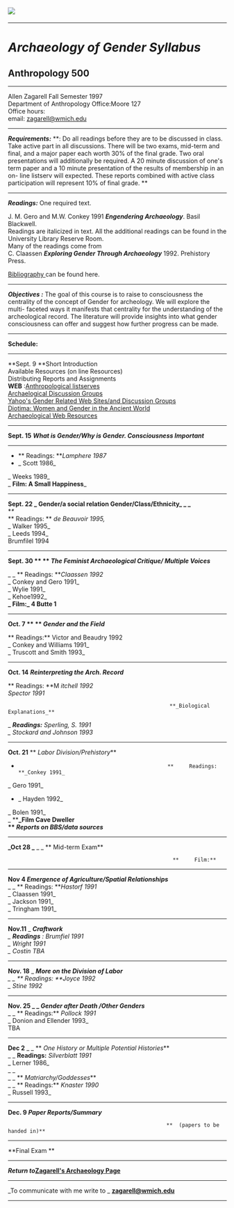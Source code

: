 #  ![](gender.gif)

* * *

#  **_Archaeology of Gender Syllabus_**

##  **Anthropology 500**

* * *

  
Allen Zagarell Fall Semester 1997  
Department of Anthropology Office:Moore 127  
Office hours:  
email: [zagarell@wmich.edu](mailto:zagarell@wmich.edu)  

* * *

**_Requirements:_** **: Do all readings before they are to be discussed in
class. Take active part in all discussions. There will be two exams, mid-term
and final, and a major paper each worth 30% of the final grade. Two oral
presentations will additionally be required. A 20 minute discussion of one's
term paper and a 10 minute presentation of the results of membership in an on-
line listserv will expected. These reports combined with active class
participation will represent 10% of final grade. **

* * *

**_Readings:_**    One required text.  
    


J. M. Gero and M.W. Conkey 1991 **_Engendering Archaeology_**. Basil
Blackwell.  
Readings are italicized in text. All the additional readings can be found in
the University Library Reserve Room.  
Many of the readings come from  
C. Claassen **_Exploring Gender Through Archaeology_** 1992\. Prehistory
Press.

[Bibliography ](http://lab2.cc.wmich.edu/~zagarell/genbib.htm) can be found
here.  

* * *

**_Objectives :_** The goal of this course is to raise to consciousness the
centrality of the concept of Gender for archeology. We will explore the multi-
faceted ways it manifests that centrality for the understanding of the
archeological record. The literature will provide insights into what gender
consciousness can offer and suggest how further progress can be made.

* * *

  
**Schedule:**  

* * *

  
  **Sept.    9                                        **Short Introduction  
                                                      Available Resources (on line Resources)   
                                                      Distributing Reports and Assignments   
                                                      **WEB** :[Anthropological  listserves](http://darwin.clas.virginia.edu/~dew7e/anthronet/subscribe/)   
                                                              [  Archaelogical Discussion Groups](http://www.duke.edu/web/jyounger/archlist.html)   
                                                              [  Yahoo's Gender Related Web Sites/and Discussion Groups](http://www.yahoo.com/Society_and_Culture/Gender/)   
                                                               [ Diotima: Women and Gender in the Ancient World](http://www.uky.edu/ArtsSciences/Classics/gender.html)   
                                                              [  Archaeological Web Resources](http://spirit.lib.uconn.edu/ArchNet/ArchNet.html)   

* * *

  
**Sept. 15**                                         **_What is Gender/Why is
Gender. Consciousness Important_**  
** **

* **                                                      Readings:  **_Lamphere 1987_
* _                                                                         Scott 1986_
  
_
Weeks 1989_  
_                                                         **Film: A Small
Happiness**_  

* * *

  
**Sept. 22                                         _  Gender/a social relation
Gender/Class/Ethnicity_ _      _**  
**\**  
**                                                        Readings: ** _de
Beauvoir 1995,_  
_
Walker 1995_  
_
Leeds 1994_  
                                                                         Brumfilel 1994   

* * *

  
**Sept. 30      **                                    ** _The Feminist
Archaeological Critique/ Multiple Voices_**

_                                                      _ **  Readings:
**_Claassen 1992_  
_
Conkey and Gero 1991_  
_
Wylie 1991_  
_
Kehoe1992_  
**_                                                          Film:_ 4 Butte
1**  

* * *

  
**Oct.   7  **                                           ** _Gender and the
Field_**

**                                                       Readings:** Victor
and Beaudry 1992  
_
Conkey and Williams 1991_  
_
Truscott and Smith 1993_

* * *

  
**Oct. 14**                                            **_Reinterpreting the
Arch. Record_**

**                                                       Readings: **M
_itchell 1992_  
                                                                        _Spector 1991_   
    
                                                        **_Biological Explanations_**   
_                                                        _**Readings:**
_Sperling, S. 1991_  
_
Stockard and Johnson 1993_

* * *

  
**Oct. 21**                                             ** _Labor
Division/Prehistory_**  


*                                                     **     Readings: **_Conkey 1991_
  
_
Gero 1991_

* _                                                                           Hayden 1992_
  
_
Bolen 1991_  
_                                                            ****_**Film Cave
Dweller**  
                                                       **     _Reports on BBS/data sources_**   

* * *

  
**_Oct 28                                               _** _ _ **  Mid-term
Exam**

                                                         **     Film:**   

* * *

  
**Nov 4                                                  _Emergence of
Agriculture/Spatial Relationships_**  
_                                                           _ **  Readings:
**_Hastorf 1991_  
_
Claassen 1991_  
_
Jackson 1991_  
_
Tringham 1991_

* * *

  
**Nov.11** _                                               _**_Craftwork_**  
_                                                           _**Readings** _:
Brumfiel 1991_  
_
Wright 1991_  
_
Costin TBA_

* * *

  
**Nov. 18** _                                              _**_More on the
Division of Labor_**  
_                                                         _ **  Readings:
**_Joyce 1992_  
_
Stine 1992_

* * *

  
**Nov. 25   _                                           _ _Gender after Death
/Other Genders_**  
_                                                     _ **      Readings:**
_Pollock 1991_  
_
Donion and Ellender 1993_  
                                                                           TBA   

* * *

  
**Dec 2** _                                               _ ** _One History or
Multiple Potential Histories_**  
_                                                         _ **Readings:**
_Silverblatt 1991_  
_
Lerner 1986_  
_ _  
_                                                         _ **
_Matriarchy/Goddesses_**  
_                                                          _ ** Readings:**
_Knaster 1990_  
_
Russell 1993_

* * *

  
**Dec. 9                                               _Paper
Reports/Summary_**

                                                       **  (papers to be handed in)**   

* * *

**Final Exam   **

* * *

  
**_Return to_[Zagarell's Archaeology
Page](http://lab2.cc.wmich.edu/~zagarell/zag.htm)**

* * *

_To communicate with me write to  _
**[zagarell@wmich.edu](mailto:zagarell@wmich.edu)**  

* * *

